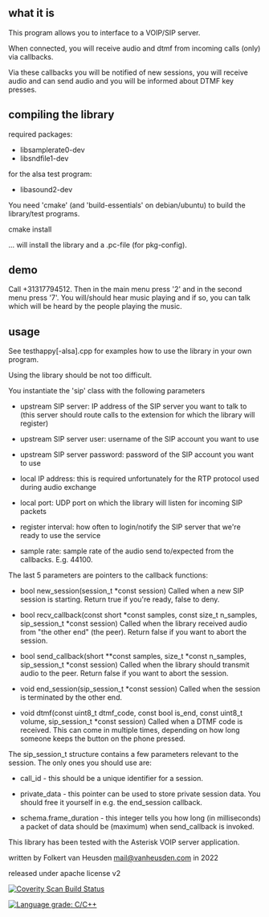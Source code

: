 what it is
----------

This program allows you to interface to a VOIP/SIP server.

When connected, you will receive audio and dtmf from incoming calls (only) via callbacks.

Via these callbacks you will be notified of new sessions, you will receive audio and can send audio and you will be informed about DTMF key presses.


compiling the library
---------------------

required packages:
* libsamplerate0-dev
* libsndfile1-dev

for the alsa test program:
* libasound2-dev

You need 'cmake' (and 'build-essentials' on debian/ubuntu) to build the library/test programs.

cmake install

... will install the library and a .pc-file (for pkg-config).


demo
----

Call +31317794512. Then in the main menu press '2' and in the second menu press '7'. You will/should hear music playing and if so, you can talk which will be heard by the people playing the music.


usage
-----
See testhappy[-alsa].cpp for examples how to use the library in your own program.

Using the library should be not too difficult.

You instantiate the 'sip' class with the following parameters

* upstream SIP server: IP address of the SIP server you want to talk to (this server should route calls to the extension for which the library will register)

* upstream SIP server user: username of the SIP account you want to use
* upstream SIP server password: password of the SIP account you want to use

* local IP address: this is required unfortunately for the RTP protocol used during audio exchange

* local port: UDP port on which the library will listen for incoming SIP packets 

* register interval: how often to login/notify the SIP server that we're ready to use the service

* sample rate: sample rate of the audio send to/expected from the callbacks. E.g. 44100.

The last 5 parameters are pointers to the callback functions:

* bool new\_session(session\_t \*const session)
  Called when a new SIP session is starting. Return true if you're ready, false to deny.

* bool recv\_callback(const short \*const samples, const size\_t n\_samples, sip\_session\_t \*const session)
  Called when the library received audio from "the other end" (the peer). Return false if you want to abort the session.

* bool send\_callback(short \*\*const samples, size\_t \*const n\_samples, sip\_session\_t \*const session)
  Called when the library should transmit audio to the peer. Return false if you want to abort the session.

* void end\_session(sip\_session\_t \*const session)
  Called when the session is terminated by the other end.

* void dtmf(const uint8\_t dtmf\_code, const bool is\_end, const uint8\_t volume, sip\_session\_t \*const session)
  Called when a DTMF code is received. This can come in multiple times, depending on how long someone keeps the button on the phone pressed.


The sip\_session\_t structure contains a few parameters relevant to the session.
The only ones you should use are:

* call\_id - this should be a unique identifier for a session.

* private\_data - this pointer can be used to store private session data. You should free it yourself in e.g. the end\_session callback.

* schema.frame\_duration - this integer tells you how long (in milliseconds) a packet of data should be (maximum) when send\_callback is invoked.


This library has been tested with the Asterisk VOIP server application.


written by Folkert van Heusden <mail@vanheusden.com> in 2022

released under apache license v2

<a href="https://scan.coverity.com/projects/folkertvanheusden-libhappy"><img alt="Coverity Scan Build Status" src="https://scan.coverity.com/projects/25018/badge.svg"/></a>

[![Language grade: C/C++](https://img.shields.io/lgtm/grade/cpp/g/folkertvanheusden/libHappy.svg?logo=lgtm&logoWidth=18)](https://lgtm.com/projects/g/folkertvanheusden/libHappy/context:cpp)
